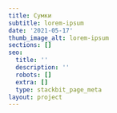 ```yaml
---
title: Сумки
subtitle: lorem-ipsum
date: '2021-05-17'
thumb_image_alt: lorem-ipsum
sections: []
seo:
  title: ''
  description: ''
  robots: []
  extra: []
  type: stackbit_page_meta
layout: project
---
```

